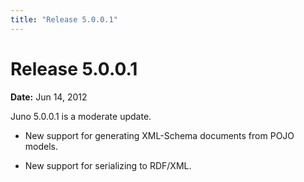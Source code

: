 ```yaml
---
title: "Release 5.0.0.1"
---
```


# Release 5.0.0.1

**Date:** Jun 14, 2012

Juno 5.0.0.1 is a moderate update.

- New support for generating XML-Schema documents from POJO models.

- New support for serializing to RDF/XML.

